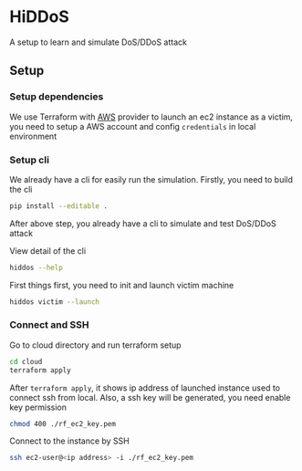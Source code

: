 # HiDDoS

A setup to learn and simulate DoS/DDoS attack

## Setup

### Setup dependencies

We use Terraform with [AWS](https://docs.aws.amazon.com/) provider to launch an ec2 instance as a victim, you need to setup a AWS account and config `credentials` in local environment

### Setup cli

We already have a cli for easily run the simulation. Firstly, you need to build the cli

```bash
pip install --editable .
```

After above step, you already have a cli to simulate and test DoS/DDoS attack

View detail of the cli

```bash
hiddos --help
```

First things first, you need to init and launch victim machine

```bash
hiddos victim --launch
```

### Connect and SSH

Go to cloud directory and run terraform setup

```bash
cd cloud
terraform apply
```

After `terraform apply`, it shows ip address of launched instance used to connect ssh from local. Also, a ssh key will be generated, you need enable key permission

```bash
chmod 400 ./rf_ec2_key.pem
```

Connect to the instance by SSH

```bash
ssh ec2-user@<ip address> -i ./rf_ec2_key.pem
```
